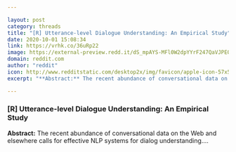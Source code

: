 ```yaml
---

layout: post
category: threads
title: "[R] Utterance-level Dialogue Understanding: An Empirical Study"
date: 2020-10-01 15:08:34
link: https://vrhk.co/36uRp22
image: https://external-preview.redd.it/dS_mpAYS-MFl0W2dpYYrF247QaVJPEQ9FdM1iJeJ6hY.jpg?width=400&height=209.42408377&auto=webp&crop=400:209.42408377,smart&s=a62e6023ff2ed5beb3728a049d3149950542a0ec
domain: reddit.com
author: "reddit"
icon: http://www.redditstatic.com/desktop2x/img/favicon/apple-icon-57x57.png
excerpt: "**Abstract:** The recent abundance of conversational data on the Web and elsewhere calls for effective NLP systems for dialog understanding...."

---
```


### [R] Utterance-level Dialogue Understanding: An Empirical Study

**Abstract:** The recent abundance of conversational data on the Web and elsewhere calls for effective NLP systems for dialog understanding....